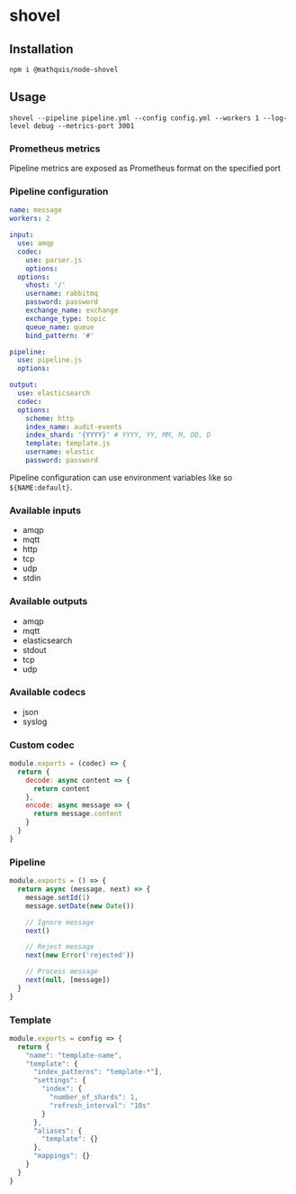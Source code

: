 # shovel

## Installation

`npm i @mathquis/node-shovel`

## Usage

`shovel --pipeline pipeline.yml --config config.yml --workers 1 --log-level debug --metrics-port 3001`

### Prometheus metrics

Pipeline metrics are exposed as Prometheus format on the specified port

### Pipeline configuration

```yaml
name: message
workers: 2

input:
  use: amqp
  codec:
    use: parser.js
    options:
  options:
    vhost: '/'
    username: rabbitmq
    password: password
    exchange_name: exchange
    exchange_type: topic
    queue_name: queue
    bind_pattern: '#'

pipeline:
  use: pipeline.js
  options:

output:
  use: elasticsearch
  codec:
  options:
    scheme: http
    index_name: audit-events
    index_shard: '{YYYY}' # YYYY, YY, MM, M, DD, D
    template: template.js
    username: elastic
    password: password
```

Pipeline configuration can use environment variables like so `${NAME:default}`.

### Available inputs

- amqp
- mqtt
- http
- tcp
- udp
- stdin

### Available outputs

- amqp
- mqtt
- elasticsearch
- stdout
- tcp
- udp

### Available codecs

- json
- syslog

### Custom codec

```javascript
module.exports = (codec) => {
  return {
    decode: async content => {
      return content
    },
    encode: async message => {
      return message.content
    }
  }
}
```

### Pipeline

```javascript
module.exports = () => {
  return async (message, next) => {
    message.setId(1)
    message.setDate(new Date())

    // Ignore message
    next()

    // Reject message
    next(new Error('rejected'))

    // Process message
    next(null, [message])
  }
}
```

### Template

```javascript
module.exports = config => {
  return {
    "name": "template-name",
    "template": {
      "index_patterns": "template-*"],
      "settings": {
        "index": {
          "number_of_shards": 1,
          "refresh_interval": "10s"
        }
      },
      "aliases": {
        "template": {}
      },
      "mappings": {}
    }
  }
}
```